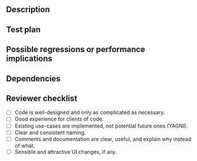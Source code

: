 <!-- prettier-ignore-start -->
## Description
<!-- Implementation and architectural changes introduced. For examples, see https://github.com/google/eng-practices/blob/master/review/developer/cl-descriptions.md -->

## Test plan
<!-- How to test changes. -->

## Possible regressions or performance implications
<!-- Impacts on other features or performance. -->

## Dependencies
<!-- Links to dependent PRs or issues. -->

## Reviewer checklist
<!-- See https://github.com/google/eng-practices/blob/master/review/reviewer/looking-for.md -->

- [ ] Code is well-designed and only as complicated as necessary.
- [ ] Good experience for clients of code.
- [ ] Existing use-cases are implemented, not potential future ones (YAGNI).
- [ ] Clear and consistent naming.
- [ ] Comments and documentation are clear, useful, and explain why instead of what.
- [ ] Sensible and attractive UI changes, if any.

<!-- prettier-ignore-end -->
